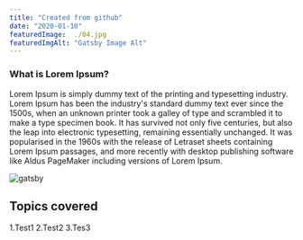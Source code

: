 ```yaml
---
title: "Created from github"
date: "2020-01-10"
featuredImage:  ./04.jpg
featuredImgAlt: "Gatsby Image Alt"
---
```


### What is Lorem Ipsum?

Lorem Ipsum is simply dummy text of the printing and typesetting industry. 
Lorem Ipsum has been the industry's standard dummy text ever since the 1500s, when an unknown printer took a galley of type and scrambled it to make a type specimen book.
It has survived not only five centuries, but also the leap into electronic typesetting, remaining essentially unchanged. 
It was popularised in the 1960s with the release of Letraset sheets containing Lorem Ipsum passages, and more recently with desktop publishing software like Aldus PageMaker including versions of Lorem Ipsum.

![gatsby](./media/gatsby-icon.png)

## Topics covered

1.Test1
2.Test2
3.Tes3

